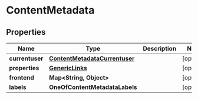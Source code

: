 # ContentMetadata

## Properties
Name | Type | Description | Notes
------------ | ------------- | ------------- | -------------
**currentuser** | [**ContentMetadataCurrentuser**](ContentMetadataCurrentuser.md) |  |  [optional]
**properties** | [**GenericLinks**](GenericLinks.md) |  |  [optional]
**frontend** | **Map&lt;String, Object&gt;** |  |  [optional]
**labels** | **OneOfContentMetadataLabels** |  |  [optional]
